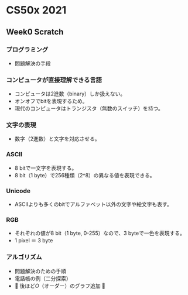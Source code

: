 # CS50x 2021

## Week0 Scratch

### プログラミング
- 問題解決の手段

### コンピュータが直接理解できる言語
- コンピュータは2進数（binary）しか扱えない。
- オンオフでbitを表現するため。
- 現代のコンピュータはトランジスタ（無数のスイッチ）を持つ。

### 文字の表現
- 数字（2進数）と文字を対応させる。

### ASCII
- 8 bitで一文字を表現する。
- 8 bit（1 byte）で256種類（2^8）の異なる値を表現できる。

### Unicode
- ASCIIよりも多くのbitでアルファベット以外の文字や絵文字も表す。

### RGB
- それぞれの値が8 bit（1 byte, 0-255）なので、3 byteで一色を表現する。
- 1 pixel ＝ 3 byte

### アルゴリズム
- 問題解決のための手順
- 電話帳の例（二分探索）
- 🚨 後ほど*O*（オーダー）のグラフ追加 🚨
